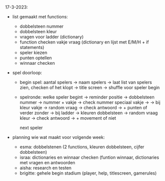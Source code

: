 17-3-2023:

- list gemaakt met functions:

  + dobbelsteen nummer
  + dobbelsteen kleur
  + vragen voor ladder (dictionary)
  + function checken vakje vraag (dictionary en lijst met E/M/H + if statements)
  + speler kiezen
  + punten optellen
  + winnaar checken
  
- spel doorloop:
   + begin spel:
      aantal spelers -> naam spelers ->  laat list van spelers zien, checken of het klopt  -> title screen -> shuffle voor speler begin 
    
   + spelronde:
      welke speler begint -> reminder positie -> dobbelsteen nummer -> nummer + vakje -> check nummer speciaal vakje -> 
      -> bij kleur vakje -> random vraag -> check antwoord -> + punten of verder zonder 
      -> bij ladder -> kleuren dobbelsteen ->  random vraag kleur -> check antwoord -> + movement of niet
      
      next speler
      
- planning wie wat maakt voor volgende week:
  + esma: dobbelstenen (2 functions, kleuren dobbelsteen, cijfer dobbelsteen)
  + israa: dictionaries en winnaar checken (funtion winnaar, dictionaries met vragen en antwoorden
  + aisha: research en testen
  + brigitte: gehele begin stadium (player, help, titlescreen, gamerules)
